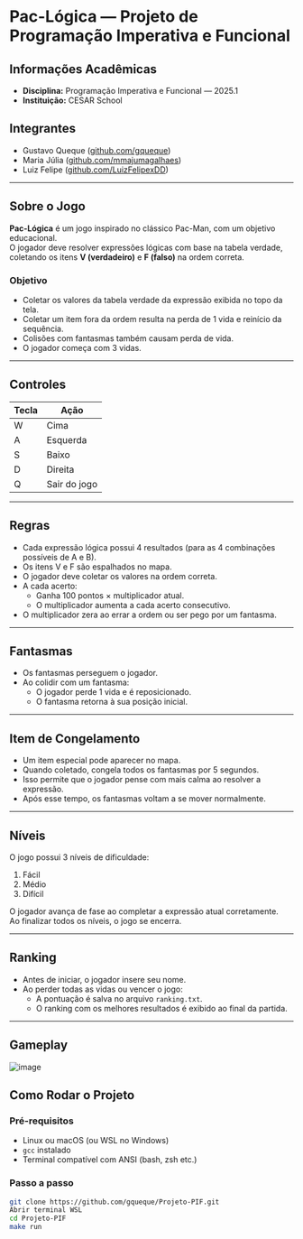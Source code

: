 # Pac-Lógica — Projeto de Programação Imperativa e Funcional

## Informações Acadêmicas

- **Disciplina:** Programação Imperativa e Funcional — 2025.1  
- **Instituição:** CESAR School

## Integrantes

- Gustavo Queque ([github.com/gqueque](https://github.com/gqueque))
- Maria Júlia ([github.com/mmajumagalhaes](https://github.com/mmajumagalhaes))
- Luiz Felipe ([github.com/LuizFelipexDD](https://github.com/LuizFelipexDD))

---

## Sobre o Jogo

**Pac-Lógica** é um jogo inspirado no clássico Pac-Man, com um objetivo educacional.  
O jogador deve resolver expressões lógicas com base na tabela verdade, coletando os itens **V (verdadeiro)** e **F (falso)** na ordem correta.

### Objetivo

- Coletar os valores da tabela verdade da expressão exibida no topo da tela.
- Coletar um item fora da ordem resulta na perda de 1 vida e reinício da sequência.
- Colisões com fantasmas também causam perda de vida.
- O jogador começa com 3 vidas.

---

## Controles

| Tecla | Ação         |
|-------|--------------|
| W     | Cima         |
| A     | Esquerda     |
| S     | Baixo        |
| D     | Direita      |
| Q     | Sair do jogo |

---

## Regras

- Cada expressão lógica possui 4 resultados (para as 4 combinações possíveis de A e B).
- Os itens V e F são espalhados no mapa.
- O jogador deve coletar os valores na ordem correta.
- A cada acerto:
  - Ganha 100 pontos × multiplicador atual.
  - O multiplicador aumenta a cada acerto consecutivo.
- O multiplicador zera ao errar a ordem ou ser pego por um fantasma.

---

## Fantasmas

- Os fantasmas perseguem o jogador.
- Ao colidir com um fantasma:
  - O jogador perde 1 vida e é reposicionado.
  - O fantasma retorna à sua posição inicial.

---

## Item de Congelamento

- Um item especial pode aparecer no mapa.
- Quando coletado, congela todos os fantasmas por 5 segundos.
- Isso permite que o jogador pense com mais calma ao resolver a expressão.
- Após esse tempo, os fantasmas voltam a se mover normalmente.

---

## Níveis

O jogo possui 3 níveis de dificuldade:

1. Fácil  
2. Médio  
3. Difícil

O jogador avança de fase ao completar a expressão atual corretamente.  
Ao finalizar todos os níveis, o jogo se encerra.

---

## Ranking

- Antes de iniciar, o jogador insere seu nome.
- Ao perder todas as vidas ou vencer o jogo:
  - A pontuação é salva no arquivo `ranking.txt`.
  - O ranking com os melhores resultados é exibido ao final da partida.

---

## Gameplay
![image](https://github.com/user-attachments/assets/de345376-8ff2-4c93-83e6-aa7abef78e76)


## Como Rodar o Projeto

### Pré-requisitos

- Linux ou macOS (ou WSL no Windows)
- `gcc` instalado
- Terminal compatível com ANSI (bash, zsh etc.)

### Passo a passo

```bash
git clone https://github.com/gqueque/Projeto-PIF.git
Abrir terminal WSL
cd Projeto-PIF
make run
